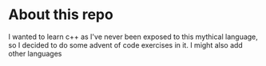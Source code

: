 # About this repo

I wanted to learn c++ as I've never been exposed to this mythical language,
so I decided to do some advent of code exercises in it. I might also add other languages
